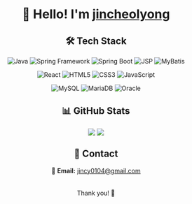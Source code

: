 # <div align="center">👋 Hello! I'm [jincheolyong](https://github.com/jincheolyong)</div>

## <div align="center">🛠️ Tech Stack</div>

<div align="center">

![Java](https://img.shields.io/badge/-Java-007396?style=flat&logo=java&logoColor=white) 
![Spring Framework](https://img.shields.io/badge/-Spring%20Framework-6DB33F?style=flat&logo=spring&logoColor=white) 
![Spring Boot](https://img.shields.io/badge/-Spring%20Boot-6DB33F?style=flat&logo=spring-boot&logoColor=white) 
![JSP](https://img.shields.io/badge/-JSP-0095D9?style=flat&logo=apache&logoColor=white) 
![MyBatis](https://img.shields.io/badge/-MyBatis-009A6C?style=flat&logo=mybatis&logoColor=white) 

![React](https://img.shields.io/badge/-React-61DAFB?style=flat&logo=react&logoColor=black) 
![HTML5](https://img.shields.io/badge/-HTML5-E34F26?style=flat&logo=html5&logoColor=white) 
![CSS3](https://img.shields.io/badge/-CSS3-1572B6?style=flat&logo=css3&logoColor=white) 
![JavaScript](https://img.shields.io/badge/-JavaScript-F7DF1E?style=flat&logo=javascript&logoColor=black) 

![MySQL](https://img.shields.io/badge/-MySQL-4479A1?style=flat&logo=mysql&logoColor=white)
![MariaDB](https://img.shields.io/badge/-MariaDB-003545?style=flat&logo=mariadb&logoColor=white)
![Oracle](https://img.shields.io/badge/-Oracle-F80000?style=flat&logo=oracle&logoColor=white)

</div>

## <div align="center">📊 GitHub Stats</div>

<div align="center">
  <img align="center" src="https://github-readme-stats.vercel.app/api/top-langs/?username=jiincy&layout=compact&theme=radical" />
  <img align="center" src="https://github-readme-stats.vercel.app/api?username=jiincy&show_icons=true&hide_title=true&count_private=true&hide=prs&theme=radical" />
</div>

## <div align="center">🤝 Contact</div>

<div align="center">

📧 **Email:** jincy0104@gmail.com
<br><br><br>
Thank you! 🙌

</div>
